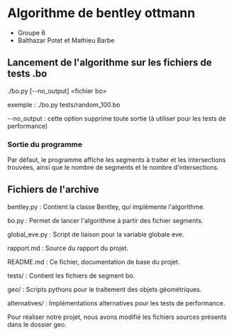 # Algorithme de bentley ottmann

* Groupe 6
* Balthazar Potet et Mathieu Barbe

## Lancement de l'algorithme sur les fichiers de tests .bo

./bo.py \[--no_output] \<fichier bo>

exemple : ./bo.py tests/random_100.bo

--no_output : cette option supprime toute sortie (à utiliser pour les tests de performance)

### Sortie du programme

Par défaut, le programme affiche les segments à traiter et les intersections trouvées, ainsi que
le nombre de segments et le nombre d'intersections.

## Fichiers de l'archive

bentley.py : Contient la classe Bentley, qui implémente l'algorithme.

bo.py : Permet de lancer l'algorithme à partir des fichier segments.

global_eve.py : Script de liaison pour la variable globale eve.

rapport.md : Source du rapport du projet.

README.md : Ce fichier, documentation de base du projet.

tests/ : Contient les fichiers de segment bo.

geo/ : Scripts pythons pour le traitement des objets géométriques.

alternatives/ : Implémentations alternatives pour les tests de performance.

Pour réaliser notre projet, nous avons modifié les fichiers sources présents dans le dossier geo.
